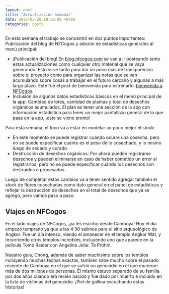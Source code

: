 ```yaml
---
layout: post
title: "Actualización semanal"
date: 2023-03-20 19:50:00 +0700
categories: posts
---
```


En esta semana el trabajo se concentró en dos puntos importantes: Publicación del blog de NFCogos y adición de estadísticas generales al menú principal:

- ¡Publicación del blog! En [blog.nfcogos.com](blog.nfcogos.com) se van a ir posteando tanto estas actualizaciones como cualquier otro material que se vaya generando. Esto sirve tanto para dar un poco más de transparencia sobre el proyecto como para organizar las notas que se van acumulando sobre cosas a trabajar en el futuro cercano y algunas a más largo plazo. Este fue el post de bienvenida para estrenarlo: [bienvenida a NFCogos](https://blog.nfcogos.com/posts/2023/03/17/welcome-to-nfcogos.html).
- Inclusión de algunos datos estadísticos básicos en el menú principal de la app: Cantidad de lotes, cantidad de plantas y total de desechos orgánicos acumulados. El plan es tener una sección de la app con información estadística para tener un mejor pantallazo general de lo que pasa en la app, ¡esto se viene pronto!

Para esta semana, el foco va a estar en modelar un poco mejor el stock:

- En este momento se puede registrar cuándo ocurre una cosecha, pero no se puede especificar cuánto es el peso de lo cosechado, y lo mismo luego de secado y curado.
- Destrucción de desechos orgánicos: Por ahora pueden registrarse desechos y pueden eliminarse en caso de haber cometido un error al registrarlos, pero no se puede especificar cuándo los desechos son destruidos o procesados.

Luego de completar estos cambios va a tener sentido agregar también el stock de flores cosechadas como dato general en el panel de estadísticas y reflejar la destrucción de desechos en el total de desechos que ya se agregó, pero vamos paso a paso.

## Viajes en NFCogos

En el lado viajes de NFCogos, ¡ya les escribo desde Camboya! Hoy el día empezó temprano ya que a las 4:30 salimos para el sitio arqueológico de Angkor. Fue un día intenso, viendo el amanecer en el templo Angkor Wat, y recorriendo otros templos increibles, incluyendo uno que aparece en la película Tomb Raider con Angelina Jolie: Ta Prohm.

Nuestro guía, Chong, además de saber muchísimo sobre los templos incluyendo muchas fechas exactas, también sabe mucho sobre el pasado reciente de Camboya en el que se sufrió un genocidio en el que murieron más de dos millones de personas. Él mismo estuvo separado de su familia por dos años cuando era recién nacido y fue dado por muerto e incluido en la lista de víctimas del genocidio. ¡Piel de gallina escuchando estas historias!
